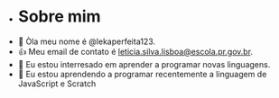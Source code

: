 - # Sobre mim
- 👋 Òla meu nome é @lekaperfeita123.
- 👍 Meu email de contato é leticia.silva.lisboa@escola.pr.gov.br.
- 👀 Eu estou interresado em aprender a programar novas linguagens.
- 🌱 Eu estou aprendendo a programar recentemente a linguagem de JavaScript e Scratch
